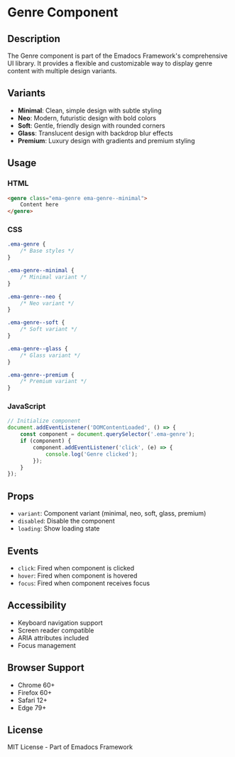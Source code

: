# Genre Component

## Description
The Genre component is part of the Emadocs Framework's comprehensive UI library. It provides a flexible and customizable way to display genre content with multiple design variants.

## Variants
- **Minimal**: Clean, simple design with subtle styling
- **Neo**: Modern, futuristic design with bold colors
- **Soft**: Gentle, friendly design with rounded corners
- **Glass**: Translucent design with backdrop blur effects
- **Premium**: Luxury design with gradients and premium styling

## Usage

### HTML
```html
<genre class="ema-genre ema-genre--minimal">
    Content here
</genre>
```

### CSS
```css
.ema-genre {
    /* Base styles */
}

.ema-genre--minimal {
    /* Minimal variant */
}

.ema-genre--neo {
    /* Neo variant */
}

.ema-genre--soft {
    /* Soft variant */
}

.ema-genre--glass {
    /* Glass variant */
}

.ema-genre--premium {
    /* Premium variant */
}
```

### JavaScript
```javascript
// Initialize component
document.addEventListener('DOMContentLoaded', () => {
    const component = document.querySelector('.ema-genre');
    if (component) {
        component.addEventListener('click', (e) => {
            console.log('Genre clicked');
        });
    }
});
```

## Props
- `variant`: Component variant (minimal, neo, soft, glass, premium)
- `disabled`: Disable the component
- `loading`: Show loading state

## Events
- `click`: Fired when component is clicked
- `hover`: Fired when component is hovered
- `focus`: Fired when component receives focus

## Accessibility
- Keyboard navigation support
- Screen reader compatible
- ARIA attributes included
- Focus management

## Browser Support
- Chrome 60+
- Firefox 60+
- Safari 12+
- Edge 79+

## License
MIT License - Part of Emadocs Framework
